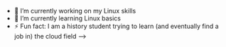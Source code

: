 - 🔭 I’m currently working on my Linux skills
- 🌱 I’m currently learning Linux basics
- ⚡ Fun fact: I am a history student trying to learn (and eventually find a job in) the cloud field
-->
